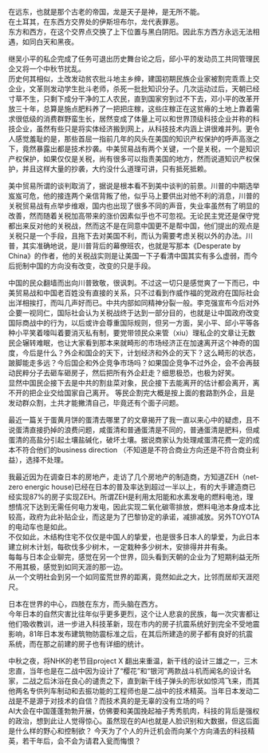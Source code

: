 在远东，也就是那个古老的帝国，龙是天子是神，是无所不能。  
在土耳其，在东西方交界处的伊斯坦布尔，龙代表罪恶。  
东方和西方，在这个交界点交换了上下位置与黑白阴阳。因此东方西方永远无法相遇，如同白天和黑夜。  

继吴小平的私企完成了任务可退出历史舞台论之后，邱小平的发动员工共同管理民企又将一个中秋节扰乱。   
历史何其相似，土改发动贫农批斗地主乡绅，建国初期民族企业家被割完乖乖上交企业，文革则发动学生批斗老师，杀死一批批知识分子。几次运动过后，天朝已经寸草不生，只剩下成分干净的工人农民，直到国家穷到过不下去，邓小平的改革开放三十年，总算是施点肥料养了一把把庄稼，这些庄稼正在这贫瘠的土地上靠着需求很低级的消费群野蛮生长，居然变成了体量上可以和世界顶级科技企业并称的科技企业，虽然有些只是将实体经济搬到网上，从科技技术内涵上讲很难并列。更令人感觉羞耻的是，那些首屈一指前几年的风头在美国的知识产权保护的呼声高涨之下，竟然暴露出都是技术抄袭。中美贸易战有两个关键，一个是关税，一个是知识产权保护，如果仅仅是关税，尚有很多可以指责美国的地方，然而说道知识产权保护，并且这样大量的抄袭，大约没什么道理可讲，只有抵死抵赖。  

美中贸易所谓的谈判取消了，据说是根本看不到美中谈判的前景。川普的中期选举岌岌可危，他的接连两个亲信背叛了他，似乎马上要供出对他不利的消息，川普的关税贸易战有点举步维艰，国内也出现了很多不同的声音，失业率虽然有了明显的改善，然而随着关税加高带来的涨价因素似乎也不可忽视。无论民主党还是保守党都出来反对他的关税战，然而这不是在同意中国更不是帮中国，他们提出的观点是关税只是一个手段，且拖下去对美国不利，而认为需要考虑关税以外的办法。川普，其实准确地说，是川普背后的幕僚班农，也就是写那本《Desperate by China》的作者，他的关税战实则是让美国一下子看清中国其实有多么虚弱，而今后扼制中国的方向没有改变，改变的只是手段。   

中国的民众翻墙而出向川普致敬，很讽刺。不过这一切只是感觉爽了一下而已，中美贸易战和中国老百姓没有直接的关系，只不过看到作威作福的党政府在国际社会出洋相挨打，而叫几声好而已。中共内部如同精神分裂一般。李克强宣布今后对外企要一视同仁，国际社会认为关税战终于达到一部分目的，也就是让中国政府改变国际商战中的行为，以后或许会尊重国际规则，但另一方面，吴小平、邱小平等各种小平笑着嚎叫着要消灭私有制，要党带领民众来管（xiu）理私企的文章让无数民企辗转难眠，也让大家看到那本来就畸形的市场经济正在加速离开这个神奇的国度，今后是什么？外企和国企的天下，计划经济和外企的天下？这么畸形的状态，跛脚能走多远？今后国企和外企竞争市场吗？如果国企竞争不过外企，会不会再鼓动民粹分子去砸车砸房子，然后把所有外企赶走？细思极恐，也极为好笑。   
显然中国民企接下去是中共的割韭菜对象，民企接下去能离开的估计都会离开，离不开的把企业交给国家自己离开。 等民企割完大概是按上面的套路割外企，且是发动群众割，土共才能撇清自己，毕竟还有个面子问题。  

最近一篇关于蛋黄月饼的蛋清去哪里了的文章揭开了我一直以来心中的疑虑，且不说蛋清直接扔掉的浪费问题，咸蛋清和普通蛋清是不同的，普通蛋清是肥料，但咸蛋清的高盐分引起土壤盐碱化，破坏土壤。据说商家认为处理咸蛋清花费一定的成本不符合他们的business direction （不知道是不符合商业方向还是不符合商业利益），选择不处理。   

我最近因为在调查日本的房地产，走访了几个房地产的制造商，方知道ZEH（net-zero energic house)已经在日本的普及率达到超过一半以上，有的大手建造商已经实现87%的房子实现ZEH。所谓ZEH是利用太阳能和水素发电的燃料电池，理想情况下达到无需任何电力发电，因此实现二氧化碳零排放，燃料电池本身成本比较高，政府为此补贴企业，而这是为了巴黎协定的承诺，减排减放。另外TOYOTA的电动车也是如此。  
不仅如此，木结构住宅不仅仅是中国人的挚爱，也是很多日本人的挚爱，为此日本建立树木计划，每砍伐多少树木，一定栽种多少树木，安排得井井有条。  
每每与日本企业聊完，感觉在另一个世界，回头看到天朝的企业为了短期利益无所不用其极，感觉到如同天涯的那一边。   
从一个文明社会到另一个如同蛮荒世界的距离，竟然如此之大，比邻而居却天涯咫尺。   

日本在世界的中心，四肢在东方，而头脑在西方。  
今年日本的自然灾害比往年似乎更多更烈，这个让人悲哀的民族，每一次灾害都让他们吸收教训，进一步进入科技革新，现在市内的房子抗震系统好到完全不受地震影响，81年日本发布建筑物防震标准之后，在其后所建造的房子都有良好的抗震系统，而在那之前建的房子也有详细的统计。

中秋之夜，将NHK的老节目project X 翻出来重温，新干线的设计三雄之一，三木忠直，当年也是在二战中因为设计了“樱花”和“银河”两款战斗机而闻名的设计名家，二战之后沐浴在良心的谴责之下，直到新干线子弹头的形状如惊鸿飞来，而其他两名专供列车制动和去振功能的工程师也是二战中的技术精英。当年日本发动二战是不是源于对技术的自信？而技术真的是无辜的没有立场的吗？   
AI大会在中国蓬蓬勃勃开展，仿佛要和美国挽起袖子秀秀肌肉，科技的背后是强权的政治，想到此让人觉得惊心。虽然现在的AI也就是人脸识别和大数据，但这后面是什么样的野心和控制欲？ 今天为了个人的升迁机会而向某个方向涌去的科技精英，若干年后，会不会为请君入瓮而悔恨？   



